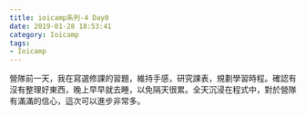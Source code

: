 ```yaml
---
title: ioicamp系列-4 Day0
date: 2019-01-28 18:53:41
category: Ioicamp
tags:
- Ioicamp
---
```

營隊前一天，我在寫選修課的習題，維持手感，研究課表，規劃學習時程。確認有沒有整理好東西，晚上早早就去睡，以免隔天很累。全天沉浸在程式中，對於營隊有滿滿的信心，這次可以進步非常多。